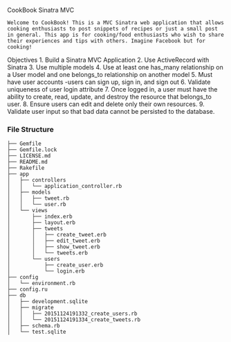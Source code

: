 CookBook Sinatra MVC

    Welcome to CookBook! This is a MVC Sinatra web application that allows cooking enthusiasts to post snippets of recipes or just a small post in general. This app is for cooking/food enthusiasts who wish to share their experiences and tips with others. Imagine Facebook but for cooking! 

Objectives
    1. Build a Sinatra MVC Application
    2. Use ActiveRecord with Sinatra
    3. Use multiple models
    4. Use at least one has_many relationship on a User model and one belongs_to relationship on another model
    5. Must have user accounts -users can sign up, sign in, and sign out
    6. Validate uniqueness of user login attribute
    7. Once logged in, a user must have the ability to create, read, update, and destroy the resource that belongs_to   
        user.
    8. Ensure users can edit and delete only their own resources.
    9. Validate user input so that bad data cannot be persisted to the database. 
 


### File Structure
```
├── Gemfile
├── Gemfile.lock
├── LICENSE.md
├── README.md
├── Rakefile
├── app
│   ├── controllers
│   │   └── application_controller.rb
│   ├── models
│   │   ├── tweet.rb
│   │   └── user.rb
│   └── views
│       ├── index.erb
│       ├── layout.erb
│       ├── tweets
│       │   ├── create_tweet.erb
│       │   ├── edit_tweet.erb
│       │   ├── show_tweet.erb
│       │   └── tweets.erb
│       └── users
│           ├── create_user.erb
│           └── login.erb
├── config
│   └── environment.rb
├── config.ru
├── db
│   ├── development.sqlite
│   ├── migrate
│   │   ├── 20151124191332_create_users.rb
│   │   └── 20151124191334_create_tweets.rb
│   ├── schema.rb
│   └── test.sqlite
```
